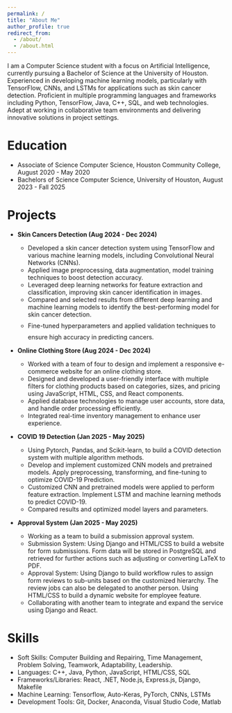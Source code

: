 ```yaml
---
permalink: /
title: "About Me"
author_profile: true
redirect_from: 
  - /about/
  - /about.html
---
```

I am a Computer Science student with a focus on Artificial Intelligence, currently pursuing a Bachelor of Science at the University of Houston. Experienced in developing machine learning models, particularly with TensorFlow, CNNs, and LSTMs for applications such as skin cancer detection. Proficient in multiple programming languages and frameworks including Python, TensorFlow, Java, C++, SQL, and web technologies. Adept at working in collaborative team environments and delivering innovative solutions in project settings.

Education
======
* Associate of Science Computer Science, Houston Community College, August 2020 - May 2020
* Bachelors of Science Computer Science, University of Houston, August 2023 - Fall 2025

Projects
======
* <span><strong>Skin Cancers Detection (Aug 2024 - Dec 2024)</strong></span>
  * Developed a skin cancer detection system using TensorFlow and various machine learning models, including Convolutional Neural Networks (CNNs).
  * Applied image preprocessing, data augmentation, model training techniques to boost detection accuracy. 
  * Leveraged deep learning networks for feature extraction and classification, improving skin cancer identification in images.
  * Compared and selected results from different deep learning and machine learning models to identify the best-performing model for skin cancer detection.
  * <span style="line-height: 2.5em;"> Fine-tuned hyperparameters and applied validation techniques to ensure high accuracy in predicting cancers.</span>

* <span><strong>Online Clothing Store (Aug 2024 - Dec 2024)</strong></span>
  * Worked with a team of four to design and implement a responsive e-commerce website for an online clothing store.
  * Designed and developed a user-friendly interface with multiple filters for clothing products based on categories, sizes, and pricing using JavaScript, HTML, CSS, and React components.
  * Applied database technologies to manage user accounts, store data, and handle order processing efficiently.
  * Integrated real-time inventory management to enhance user experience.

* <span><strong>COVID 19 Detection (Jan 2025 - May 2025)</strong></span>
  * Using Pytorch, Pandas, and Scikit-learn, to build a COVID detection system with multiple algorithm methods.
  * Develop and implement customized CNN models and pretrained models. Apply preprocessing, transforming,
  and fine-tuning to optimize COVID-19 Prediction.
  * Customized CNN and pretrained models were applied to perform feature extraction. Implement LSTM and
  machine learning methods to predict COVID-19.
  * Compared results and optimized model layers and parameters.

* <span><strong>Approval System (Jan 2025 - May 2025)</strong></span>
  * Working as a team to build a submission approval system.
  * Submission System: Using Django and HTML/CSS to build a website for form submissions. Form data will be
  stored in PostgreSQL and retrieved for further actions such as adjusting or converting LaTeX to PDF.
  * Approval System: Using Django to build workflow rules to assign form reviews to sub-units based on the
  customized hierarchy. The review jobs can also be delegated to another person. Using HTML/CSS to build a
  dynamic website for employee feature.
  * Collaborating with another team to integrate and expand the service using Django and React.

Skills
======
* Soft Skills: Computer Building and Repairing, Time Management, Problem Solving, Teamwork, Adaptability,
Leadership.
* Languages: C++, Java, Python, JavaScript, HTML/CSS, SQL
* Frameworks/Libraries: React, .NET, Node.js, Express.js, Django, Makefile
* Machine Learning: Tensorflow, Auto-Keras, PyTorch, CNNs, LSTMs
* Development Tools: Git, Docker, Anaconda, Visual Studio Code, Matlab
